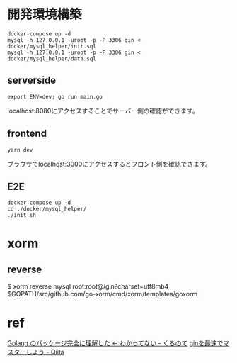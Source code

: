 # 開発環境構築

```
docker-compose up -d
mysql -h 127.0.0.1 -uroot -p -P 3306 gin < docker/mysql_helper/init.sql
mysql -h 127.0.0.1 -uroot -p -P 3306 gin < docker/mysql_helper/data.sql
```

## serverside

```
export ENV=dev; go run main.go
```
localhost:8080にアクセスすることでサーバー側の確認ができます。

## frontend

```
yarn dev
```

ブラウザでlocalhost:3000にアクセスするとフロント側を確認できます。

## E2E

```
docker-compose up -d
cd ./docker/mysql_helper/
./init.sh
```

# xorm

## reverse
$ xorm reverse mysql root:root@/gin?charset=utf8mb4 $GOPATH/src/github.com/go-xorm/cmd/xorm/templates/goxorm


# ref

[Golang のパッケージ完全に理解した ← わかってない - くろのて](https://note.crohaco.net/2019/golang-package/)
[ginを最速でマスターしよう - Qiita](https://qiita.com/Syoitu/items/8e7e3215fb7ac9dabc3a)